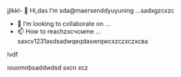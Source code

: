 jjlkkl- 👋 Hi,das I’m sda@maersenddyuyuning ...sadxgzcxzc
- 💞️ I’m looking to collaborate on ...
- 📫 How to reachzxcчсмme ...
saxcv1231asdsadwqeqdaswrqwcxzczxczxcва
<!---asad
maersenddy012/maersenddy012 is a ✨ special ✨ repository becaugdf `README.md`d (this file) appears on your GitHub profildasvce.
You can click the Preview link to take a look at your changes.
--->lvdf
iouomnbsaddwdsd
sxcn
xcz
